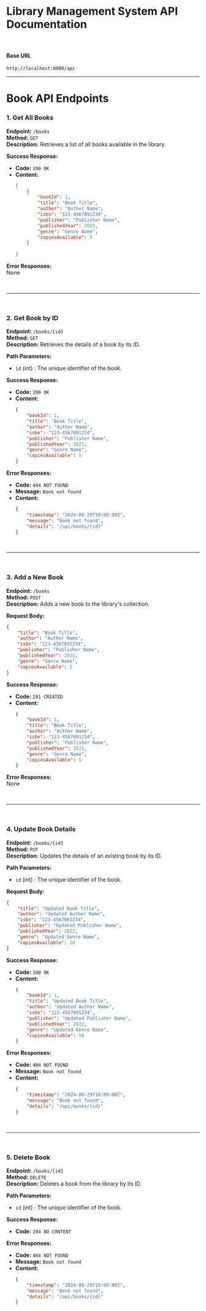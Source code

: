 # Library Management System API Documentation

<br/>

#### Base URL

```
http://localhost:8080/api
```

---

# Book API Endpoints

### 1. **Get All Books**

**Endpoint:** `/books`  
**Method:** `GET`  
**Description:** Retrieves a list of all books available in the library.

**Success Response:**
- **Code:** `200 OK`
- **Content:**
  ```json
  [
      {
          "bookId": 1,
          "title": "Book Title",
          "author": "Author Name",
          "isbn": "123-4567891234",
          "publisher": "Publisher Name",
          "publishedYear": 2021,
          "genre": "Genre Name",
          "copiesAvailable": 5
      }
     
  ]
  ```

**Error Responses:**  
None

<br/>

---

<br/>

### 2. **Get Book by ID**

**Endpoint:** `/books/{id}`  
**Method:** `GET`  
**Description:** Retrieves the details of a book by its ID.

**Path Parameters:**
- `id` (int) : The unique identifier of the book.

**Success Response:**
- **Code:** `200 OK`
- **Content:**
  ```json
  {
      "bookId": 1,
      "title": "Book Title",
      "author": "Author Name",
      "isbn": "123-4567891234",
      "publisher": "Publisher Name",
      "publishedYear": 2021,
      "genre": "Genre Name",
      "copiesAvailable": 5
  }
  ```

**Error Responses:**
- **Code:** `404 NOT FOUND`
- **Message:** `Book not found`
- **Content:**
  ```json
  {
      "timestamp": "2024-08-29T10:00:00Z",
      "message": "Book not found",
      "details": "/api/books/{id}"
  }
  ```

<br/>

---

<br/>

### 3. **Add a New Book**

**Endpoint:** `/books`  
**Method:** `POST`  
**Description:** Adds a new book to the library's collection.

**Request Body:**
```json
{
    "title": "Book Title",
    "author": "Author Name",
    "isbn": "123-4567891234",
    "publisher": "Publisher Name",
    "publishedYear": 2021,
    "genre": "Genre Name",
    "copiesAvailable": 5
}
```

**Success Response:**
- **Code:** `201 CREATED`
- **Content:**
  ```json
  {
      "bookId": 1,
      "title": "Book Title",
      "author": "Author Name",
      "isbn": "123-4567891234",
      "publisher": "Publisher Name",
      "publishedYear": 2021,
      "genre": "Genre Name",
      "copiesAvailable": 5
  }
  ```

**Error Responses:**  
None

<br/>

---

<br/>

### 4. **Update Book Details**

**Endpoint:** `/books/{id}`  
**Method:** `PUT`  
**Description:** Updates the details of an existing book by its ID.

**Path Parameters:**
- `id` (int) : The unique identifier of the book.

**Request Body:**
```json
{
    "title": "Updated Book Title",
    "author": "Updated Author Name",
    "isbn": "123-4567891234",
    "publisher": "Updated Publisher Name",
    "publishedYear": 2022,
    "genre": "Updated Genre Name",
    "copiesAvailable": 10
}
```

**Success Response:**
- **Code:** `200 OK`
- **Content:**
  ```json
  {
      "bookId": 1,
      "title": "Updated Book Title",
      "author": "Updated Author Name",
      "isbn": "123-4567891234",
      "publisher": "Updated Publisher Name",
      "publishedYear": 2022,
      "genre": "Updated Genre Name",
      "copiesAvailable": 10
  }
  ```

**Error Responses:**
- **Code:** `404 NOT FOUND`
- **Message:** `Book not found`
- **Content:**
  ```json
  {
      "timestamp": "2024-08-29T10:00:00Z",
      "message": "Book not found",
      "details": "/api/books/{id}"
  }
  ```

<br/>

---

<br/>

### 5. **Delete Book**

**Endpoint:** `/books/{id}`  
**Method:** `DELETE`  
**Description:** Deletes a book from the library by its ID.

**Path Parameters:**
- `id` (int) : The unique identifier of the book.

**Success Response:**
- **Code:** `204 NO CONTENT`

**Error Responses:**
- **Code:** `404 NOT FOUND`
- **Message:** `Book not found`
- **Content:**
  ```json
  {
      "timestamp": "2024-08-29T10:00:00Z",
      "message": "Book not found",
      "details": "/api/books/{id}"
  }
  ```


<br/>
<br/>
<br/>
<br/>
<br/>